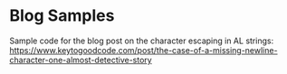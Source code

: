 # Blog Samples
Sample code for the blog post on the character escaping in AL strings:
https://www.keytogoodcode.com/post/the-case-of-a-missing-newline-character-one-almost-detective-story